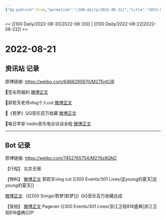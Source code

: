 ```yaml
---
{"dg-publish":true,"permalink":"/100-daily/2022-08-21/","title":"2022-08-21"}
---
```



<< [[100 Daily/2022-08-20\|2022-08-20]] | [[100 Daily/2022-08-22\|2022-08-22]] >>

# 2022-08-21

## 资讯站 记录

原博链接: https://weibo.com/6466290670/M275ntCjB

🌟签名照福利 [微博正文](https://m.weibo.cn/6466290670/4805065543517976)

🌟郭若天老师vlog个人cut [微博正文](https://m.weibo.cn/6466290670/4804917007224379)

🌟《若梦》QQ音乐百万收藏 [微博正文](https://m.weibo.cn/6466290670/4804975706510046)

🌟每日早安 iradio音乐电台访谈全程 [微博正文](https://m.weibo.cn/6466290670/4804820861190281)

---
## Bot 记录

原博链接: https://weibo.com/7452765754/M276z8QNZ

【行程】
北京无锡

【物料】
[微博正文](https://weibo.com/detail/4804917007224379) 郭若天vlog cut [[300 Events/301 Lives/这young的夏天\|这young的夏天]]

[微博正文](https://weibo.com/detail/4804972380688477) 《[[200 Songs/若梦\|若梦]]》QQ音乐百万收藏达成

【饭拍】
[微博正文](https://weibo.com/detail/4804689382868320) Pageran-[[300 Events/301 Lives/浙江卫视818盛典\|浙江卫视818盛典]]2P
